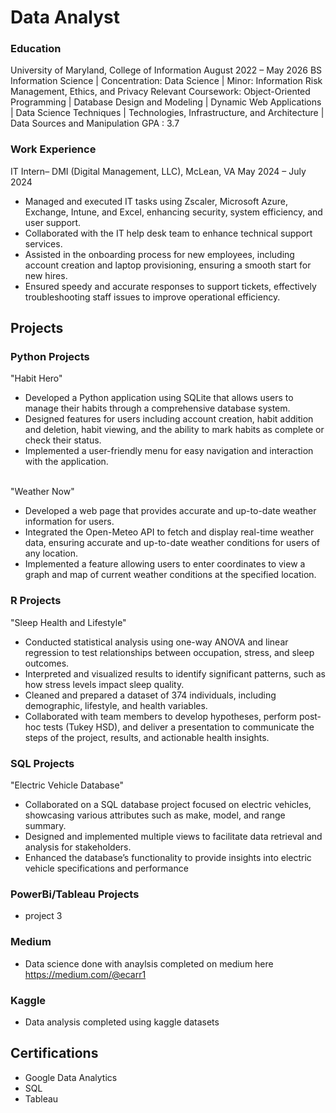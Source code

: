 # Data Analyst

### Education
University of Maryland, College of Information August 2022 – May 2026
BS Information Science | Concentration: Data Science | Minor: Information Risk Management, Ethics, and Privacy
Relevant Coursework: Object-Oriented Programming | Database Design and Modeling | Dynamic Web Applications | Data Science
Techniques | Technologies, Infrastructure, and Architecture | Data Sources and Manipulation
GPA : 3.7

### Work Experience
IT Intern– DMI (Digital Management, LLC), McLean, VA May 2024 – July 2024
- Managed and executed IT tasks using Zscaler, Microsoft Azure, Exchange, Intune, and Excel, enhancing security, system efficiency, and user support.
- Collaborated with the IT help desk team to enhance technical support services.
- Assisted in the onboarding process for new employees, including account creation and laptop provisioning, ensuring a smooth start for new hires.
- Ensured speedy and accurate responses to support tickets, effectively troubleshooting staff issues to improve operational efficiency.
## Projects
### Python Projects
"Habit Hero"
- Developed a Python application using SQLite that allows users to manage their habits through a comprehensive database system.
- Designed features for users including account creation, habit addition and deletion, habit viewing, and the ability to mark habits as complete or check their status.
- Implemented a user-friendly menu for easy navigation and interaction with the application.

<br> "Weather Now"
- Developed a web page that provides accurate and up-to-date weather information for users.
- Integrated the Open-Meteo API to fetch and display real-time weather data, ensuring accurate and up-to-date weather conditions for users of any location.
- Implemented a feature allowing users to enter coordinates to view a graph and map of current weather conditions at the specified location.
### R Projects
"Sleep Health and Lifestyle"
- Conducted statistical analysis using one-way ANOVA and linear regression to test relationships between occupation, stress, and sleep outcomes.
- Interpreted and visualized results to identify significant patterns, such as how stress levels impact sleep quality.
- Cleaned and prepared a dataset of 374 individuals, including demographic, lifestyle, and health variables.
- Collaborated with team members to develop hypotheses, perform post-hoc tests (Tukey HSD), and deliver a presentation to communicate the steps of the project, results, and actionable health insights.
### SQL Projects
"Electric Vehicle Database"
- Collaborated on a SQL database project focused on electric vehicles, showcasing various attributes such as make, model, and range summary.
- Designed and implemented multiple views to facilitate data retrieval and analysis for stakeholders.
- Enhanced the database’s functionality to provide insights into electric vehicle specifications and performance
### PowerBi/Tableau Projects
- project 3

### Medium
- Data science done with anaylsis completed on medium here https://medium.com/@ecarr1
  
### Kaggle
- Data analysis completed using kaggle datasets
## Certifications
- Google Data Analytics
- SQL
- Tableau
